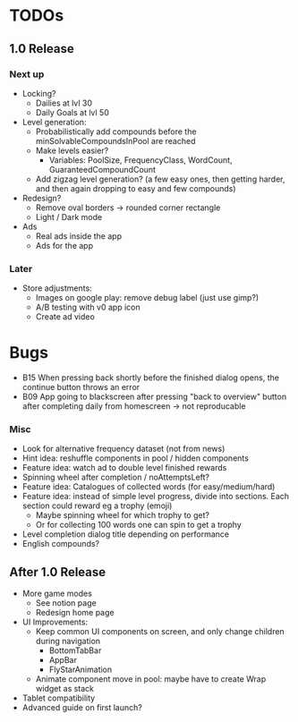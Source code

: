 # TODOs    
## 1.0 Release
### Next up
- Locking?
  - Dailies at lvl 30
  - Daily Goals at lvl 50
- Level generation:
  - Probabilistically add compounds before the minSolvableCompoundsInPool are reached
  - Make levels easier?
    - Variables: PoolSize, FrequencyClass, WordCount, GuaranteedCompoundCount
  - Add zigzag level generation? (a few easy ones, then getting harder, and then again dropping to easy and few compounds)
- Redesign?
  - Remove oval borders -> rounded corner rectangle
  - Light / Dark mode
- Ads
  - Real ads inside the app
  - Ads for the app

### Later
- Store adjustments:
  - Images on google play: remove debug label (just use gimp?)
  - A/B testing with v0 app icon
  - Create ad video


# Bugs
- B15 When pressing back shortly before the finished dialog opens, the continue button throws an error
- B09 App going to blackscreen after pressing "back to overview" button after completing daily from homescreen
  -> not reproducable 


### Misc
- Look for alternative frequency dataset (not from news)
- Hint idea: reshuffle components in pool / hidden components
- Feature idea: watch ad to double level finished rewards
- Spinning wheel after completion / noAttemptsLeft?
- Feature idea: Catalogues of collected words (for easy/medium/hard)
- Feature idea: instead of simple level progress, divide into sections. Each section could reward
  eg a trophy (emoji) 
  - Maybe spinning wheel for which trophy to get?
  - Or for collecting 100 words one can spin to get a trophy
- Level completion dialog title depending on performance
- English compounds?


## After 1.0 Release
- More game modes
  - See notion page
  - Redesign home page
- UI Improvements:
  - Keep common UI components on screen, and only change children during navigation
    - BottomTabBar
    - AppBar
    - FlyStarAnimation
  - Animate component move in pool: maybe have to create Wrap widget as stack
- Tablet compatibility
- Advanced guide on first launch?


